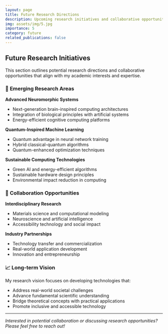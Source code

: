 ```yaml
---
layout: page
title: Future Research Directions
description: Upcoming research initiatives and collaborative opportunities
img: assets/img/5.jpg
importance: 5
category: future
related_publications: false
---
```


## Future Research Initiatives

This section outlines potential research directions and collaborative opportunities that align with my academic interests and expertise.

### 🔮 **Emerging Research Areas**

**Advanced Neuromorphic Systems**
- Next-generation brain-inspired computing architectures
- Integration of biological principles with artificial systems
- Energy-efficient cognitive computing platforms

**Quantum-Inspired Machine Learning**
- Quantum advantage in neural network training
- Hybrid classical-quantum algorithms
- Quantum-enhanced optimization techniques

**Sustainable Computing Technologies**
- Green AI and energy-efficient algorithms
- Sustainable hardware design principles
- Environmental impact reduction in computing

### 🤝 **Collaboration Opportunities**

**Interdisciplinary Research**
- Materials science and computational modeling
- Neuroscience and artificial intelligence  
- Accessibility technology and social impact

**Industry Partnerships**
- Technology transfer and commercialization
- Real-world application development
- Innovation and entrepreneurship

### 📈 **Long-term Vision**

My research vision focuses on developing technologies that:
- Address real-world societal challenges
- Advance fundamental scientific understanding
- Bridge theoretical concepts with practical applications
- Promote inclusive and accessible technology

---

*Interested in potential collaboration or discussing research opportunities? Please feel free to reach out!*
